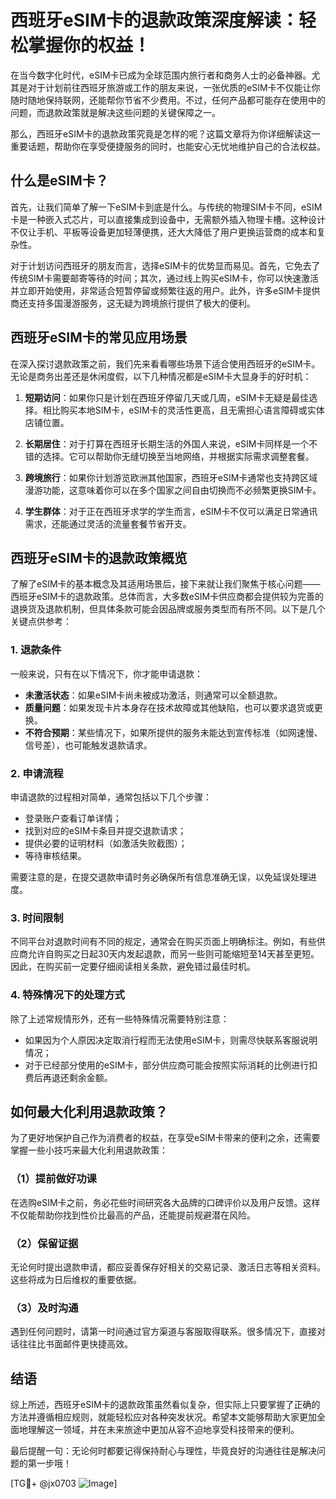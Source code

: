 # 西班牙eSIM卡的退款政策深度解读：轻松掌握你的权益！

在当今数字化时代，eSIM卡已成为全球范围内旅行者和商务人士的必备神器。尤其是对于计划前往西班牙旅游或工作的朋友来说，一张优质的eSIM卡不仅能让你随时随地保持联网，还能帮你节省不少费用。不过，任何产品都可能存在使用中的问题，而退款政策就是解决这些问题的关键保障之一。

那么，西班牙eSIM卡的退款政策究竟是怎样的呢？这篇文章将为你详细解读这一重要话题，帮助你在享受便捷服务的同时，也能安心无忧地维护自己的合法权益。

## 什么是eSIM卡？

首先，让我们简单了解一下eSIM卡到底是什么。与传统的物理SIM卡不同，eSIM卡是一种嵌入式芯片，可以直接集成到设备中，无需额外插入物理卡槽。这种设计不仅让手机、平板等设备更加轻薄便携，还大大降低了用户更换运营商的成本和复杂性。

对于计划访问西班牙的朋友而言，选择eSIM卡的优势显而易见。首先，它免去了传统SIM卡需要邮寄等待的时间；其次，通过线上购买eSIM卡，你可以快速激活并立即开始使用，非常适合短暂停留或频繁往返的用户。此外，许多eSIM卡提供商还支持多国漫游服务，这无疑为跨境旅行提供了极大的便利。

## 西班牙eSIM卡的常见应用场景

在深入探讨退款政策之前，我们先来看看哪些场景下适合使用西班牙的eSIM卡。无论是商务出差还是休闲度假，以下几种情况都是eSIM卡大显身手的好时机：

1. **短期访问**：如果你只是计划在西班牙停留几天或几周，eSIM卡无疑是最佳选择。相比购买本地SIM卡，eSIM卡的灵活性更高，且无需担心语言障碍或实体店铺位置。
   
2. **长期居住**：对于打算在西班牙长期生活的外国人来说，eSIM卡同样是一个不错的选择。它可以帮助你无缝切换至当地网络，并根据实际需求调整套餐。

3. **跨境旅行**：如果你计划游览欧洲其他国家，西班牙eSIM卡通常也支持跨区域漫游功能，这意味着你可以在多个国家之间自由切换而不必频繁更换SIM卡。

4. **学生群体**：对于正在西班牙求学的学生而言，eSIM卡不仅可以满足日常通讯需求，还能通过灵活的流量套餐节省开支。

## 西班牙eSIM卡的退款政策概览

了解了eSIM卡的基本概念及其适用场景后，接下来就让我们聚焦于核心问题——西班牙eSIM卡的退款政策。总体而言，大多数eSIM卡供应商都会提供较为完善的退换货及退款机制，但具体条款可能会因品牌或服务类型而有所不同。以下是几个关键点供参考：

### 1. 退款条件

一般来说，只有在以下情况下，你才能申请退款：
- **未激活状态**：如果eSIM卡尚未被成功激活，则通常可以全额退款。
- **质量问题**：如果发现卡片本身存在技术故障或其他缺陷，也可以要求退货或更换。
- **不符合预期**：某些情况下，如果所提供的服务未能达到宣传标准（如网速慢、信号差），也可能触发退款请求。

### 2. 申请流程

申请退款的过程相对简单，通常包括以下几个步骤：
- 登录账户查看订单详情；
- 找到对应的eSIM卡条目并提交退款请求；
- 提供必要的证明材料（如激活失败截图）；
- 等待审核结果。

需要注意的是，在提交退款申请时务必确保所有信息准确无误，以免延误处理进度。

### 3. 时间限制

不同平台对退款时间有不同的规定，通常会在购买页面上明确标注。例如，有些供应商允许自购买之日起30天内发起退款，而另一些则可能缩短至14天甚至更短。因此，在购买前一定要仔细阅读相关条款，避免错过最佳时机。

### 4. 特殊情况下的处理方式

除了上述常规情形外，还有一些特殊情况需要特别注意：
- 如果因为个人原因决定取消行程而无法使用eSIM卡，则需尽快联系客服说明情况；
- 对于已经部分使用的eSIM卡，部分供应商可能会按照实际消耗的比例进行扣费后再退还剩余金额。

## 如何最大化利用退款政策？

为了更好地保护自己作为消费者的权益，在享受eSIM卡带来的便利之余，还需要掌握一些小技巧来最大化利用退款政策：

### （1）提前做好功课

在选购eSIM卡之前，务必花些时间研究各大品牌的口碑评价以及用户反馈。这样不仅能帮助你找到性价比最高的产品，还能提前规避潜在风险。

### （2）保留证据

无论何时提出退款申请，都应妥善保存好相关的交易记录、激活日志等相关资料。这些将成为日后维权的重要依据。

### （3）及时沟通

遇到任何问题时，请第一时间通过官方渠道与客服取得联系。很多情况下，直接对话往往比书面邮件更快捷高效。

## 结语

综上所述，西班牙eSIM卡的退款政策虽然看似复杂，但实际上只要掌握了正确的方法并遵循相应规则，就能轻松应对各种突发状况。希望本文能够帮助大家更加全面地理解这一领域，并在未来旅途中更加从容不迫地享受科技带来的便利。

最后提醒一句：无论何时都要记得保持耐心与理性，毕竟良好的沟通往往是解决问题的第一步哦！

[TG💪+ @jx0703 ![Image](https://github.com/user-attachments/assets/dbca1d08-cadb-493c-b0ec-ad6f7a83f270)]